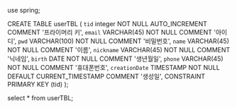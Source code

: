 

use spring;

CREATE TABLE userTBL
(
    `tid`           integer            NOT NULL    AUTO_INCREMENT COMMENT '프라이머리 키', 
    `email`         VARCHAR(45)    NOT NULL    COMMENT '아이디', 
    `pwd`           VARCHAR(100)    NOT NULL    COMMENT '비밀번호', 
    `name`          VARCHAR(45)    NOT NULL    COMMENT '이름', 
    `nickname`      VARCHAR(45)    NOT NULL    COMMENT '닉네임',
	`birth`         DATE           NOT NULL    COMMENT '생년월일', 
    `phone`         VARCHAR(45)    NOT NULL    COMMENT '휴대폰번호', 
    `creationDate`  TIMESTAMP      NOT NULL    DEFAULT CURRENT_TIMESTAMP COMMENT '생성일', 
    CONSTRAINT  PRIMARY KEY (tid)
);

select * from userTBL;